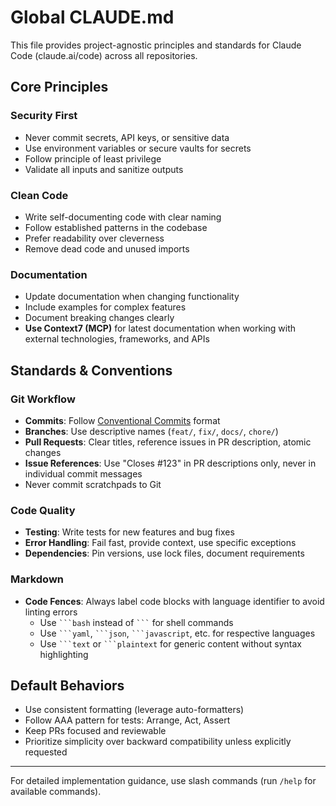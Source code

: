 # Global CLAUDE.md

This file provides project-agnostic principles and standards for Claude Code
(claude.ai/code) across all repositories.

## Core Principles

### Security First

- Never commit secrets, API keys, or sensitive data
- Use environment variables or secure vaults for secrets
- Follow principle of least privilege
- Validate all inputs and sanitize outputs

### Clean Code

- Write self-documenting code with clear naming
- Follow established patterns in the codebase
- Prefer readability over cleverness
- Remove dead code and unused imports

### Documentation

- Update documentation when changing functionality
- Include examples for complex features
- Document breaking changes clearly
- **Use Context7 (MCP)** for latest documentation when working with external technologies, frameworks, and APIs

## Standards & Conventions

### Git Workflow

- **Commits**: Follow [Conventional Commits](https://www.conventionalcommits.org/)
  format
- **Branches**: Use descriptive names (`feat/`, `fix/`, `docs/`, `chore/`)
- **Pull Requests**: Clear titles, reference issues in PR description, atomic
  changes
- **Issue References**: Use "Closes #123" in PR descriptions only, never in
  individual commit messages
- Never commit scratchpads to Git

### Code Quality

- **Testing**: Write tests for new features and bug fixes
- **Error Handling**: Fail fast, provide context, use specific exceptions
- **Dependencies**: Pin versions, use lock files, document requirements

### Markdown

- **Code Fences**: Always label code blocks with language identifier to avoid linting errors
  - Use ` ```bash ` instead of ` ``` ` for shell commands
  - Use ` ```yaml `, ` ```json `, ` ```javascript `, etc. for respective languages
  - Use ` ```text ` or ` ```plaintext ` for generic content without syntax highlighting

## Default Behaviors

- Use consistent formatting (leverage auto-formatters)
- Follow AAA pattern for tests: Arrange, Act, Assert
- Keep PRs focused and reviewable
- Prioritize simplicity over backward compatibility unless explicitly requested

---

For detailed implementation guidance, use slash commands (run `/help` for
available commands).
